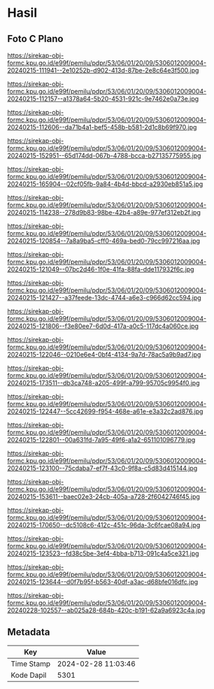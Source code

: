 # Hasil

## Foto C Plano

https://sirekap-obj-formc.kpu.go.id/e99f/pemilu/pdpr/53/06/01/20/09/5306012009004-20240215-111941--2e10252b-d902-413d-87be-2e8c64e3f500.jpg

https://sirekap-obj-formc.kpu.go.id/e99f/pemilu/pdpr/53/06/01/20/09/5306012009004-20240215-112157--a1378a64-5b20-4531-921c-9e7462e0a73e.jpg

https://sirekap-obj-formc.kpu.go.id/e99f/pemilu/pdpr/53/06/01/20/09/5306012009004-20240215-112606--da71b4a1-bef5-458b-b581-2d1c8b69f970.jpg

https://sirekap-obj-formc.kpu.go.id/e99f/pemilu/pdpr/53/06/01/20/09/5306012009004-20240215-152951--65d174dd-067b-4788-bcca-b27135775955.jpg

https://sirekap-obj-formc.kpu.go.id/e99f/pemilu/pdpr/53/06/01/20/09/5306012009004-20240215-165904--02cf05fb-9a84-4b4d-bbcd-a2930eb851a5.jpg

https://sirekap-obj-formc.kpu.go.id/e99f/pemilu/pdpr/53/06/01/20/09/5306012009004-20240215-114238--278d9b83-98be-42b4-a89e-977ef312eb2f.jpg

https://sirekap-obj-formc.kpu.go.id/e99f/pemilu/pdpr/53/06/01/20/09/5306012009004-20240215-120854--7a8a9ba5-cff0-469a-bed0-79cc997216aa.jpg

https://sirekap-obj-formc.kpu.go.id/e99f/pemilu/pdpr/53/06/01/20/09/5306012009004-20240215-121049--07bc2d46-1f0e-41fa-88fa-dde117932f6c.jpg

https://sirekap-obj-formc.kpu.go.id/e99f/pemilu/pdpr/53/06/01/20/09/5306012009004-20240215-121427--a37feede-13dc-4744-a6e3-c966d62cc594.jpg

https://sirekap-obj-formc.kpu.go.id/e99f/pemilu/pdpr/53/06/01/20/09/5306012009004-20240215-121806--f3e80ee7-6d0d-417a-a0c5-117dc4a060ce.jpg

https://sirekap-obj-formc.kpu.go.id/e99f/pemilu/pdpr/53/06/01/20/09/5306012009004-20240215-122046--0210e6e4-0bf4-4134-9a7d-78ac5a9b9ad7.jpg

https://sirekap-obj-formc.kpu.go.id/e99f/pemilu/pdpr/53/06/01/20/09/5306012009004-20240215-173511--db3ca748-a205-499f-a799-95705c9954f0.jpg

https://sirekap-obj-formc.kpu.go.id/e99f/pemilu/pdpr/53/06/01/20/09/5306012009004-20240215-122447--5cc42699-f954-468e-a61e-e3a32c2ad876.jpg

https://sirekap-obj-formc.kpu.go.id/e99f/pemilu/pdpr/53/06/01/20/09/5306012009004-20240215-122801--00a631fd-7a95-49f6-a1a2-651101096779.jpg

https://sirekap-obj-formc.kpu.go.id/e99f/pemilu/pdpr/53/06/01/20/09/5306012009004-20240215-123100--75cdaba7-ef7f-43c0-9f8a-c5d83d415144.jpg

https://sirekap-obj-formc.kpu.go.id/e99f/pemilu/pdpr/53/06/01/20/09/5306012009004-20240215-153611--baec02e3-24cb-405a-a728-2f6042746f45.jpg

https://sirekap-obj-formc.kpu.go.id/e99f/pemilu/pdpr/53/06/01/20/09/5306012009004-20240215-170650--dc5108c6-412c-451c-96da-3c6fcae08a94.jpg

https://sirekap-obj-formc.kpu.go.id/e99f/pemilu/pdpr/53/06/01/20/09/5306012009004-20240215-123523--fd38c5be-3ef4-4bba-b713-091c4a5ce321.jpg

https://sirekap-obj-formc.kpu.go.id/e99f/pemilu/pdpr/53/06/01/20/09/5306012009004-20240215-123644--d0f7b95f-b563-40df-a3ac-d68bfe016dfc.jpg

https://sirekap-obj-formc.kpu.go.id/e99f/pemilu/pdpr/53/06/01/20/09/5306012009004-20240228-102557--ab025a28-684b-420c-b191-62a9a6923c4a.jpg


## Metadata

| Key        | Value               |
| ---------- | ------------------- |
| Time Stamp | 2024-02-28 11:03:46 |
| Kode Dapil | 5301                |



